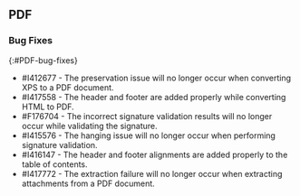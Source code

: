 ## PDF

### Bug Fixes
{:#PDF-bug-fixes}

* \#I412677 - 	The preservation issue will no longer occur when converting XPS to a PDF document.
* \#I417558 - 	The header and footer are added properly while converting HTML to PDF.
* \#F176704 - 	The incorrect signature validation results will no longer occur while validating the signature.
* \#I415576 - 	The hanging issue will no longer occur when performing signature validation.
* \#I416147 - 	The header and footer alignments are added properly to the table of contents.
* \#I417772 - 	The extraction failure will no longer occur when extracting attachments from a PDF document.
